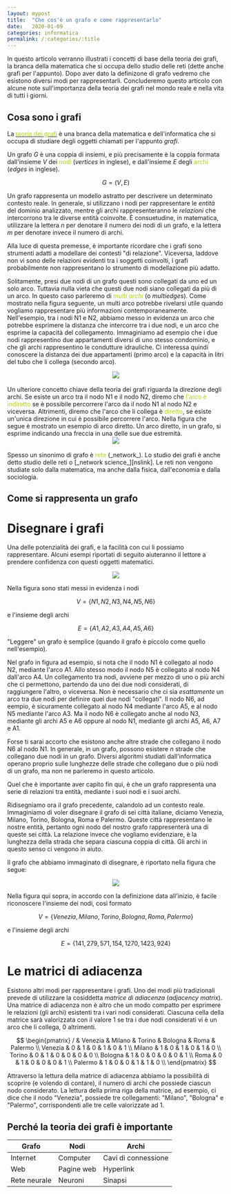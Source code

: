```yaml
---
layout: mypost
title:  "Che cos'è un grafo e come rappresentarlo"
date:   2020-01-09
categories: informatica
permalink: /:categories/:title
---
```


<p class="abstract">In questo articolo verranno illustrati i concetti di base della teoria dei grafi, la branca della matematica che si occupa dello studio delle reti (dette anche grafi per l'appunto). Dopo aver dato la definizone di grafo vedremo che esistono diversi modi per rappresentarli. Concluderemo questo articolo con alcune note sull'importanza della teoria dei grafi nel mondo reale e nella vita di tutti i giorni.</p>

Cosa sono i grafi
-----------------------

La [<font color="#b3d313">teoria dei grafi</font>][graphtheorylink] è una branca della matematica e dell'informatica che si occupa di studiare degli oggetti chiamati per l'appunto _grafi_.

Un grafo _G_ è una coppia di insiemi, e più precisamente è la coppia formata dall'insieme _V_ dei <font color="#b3d313">nodi</font> (_vertices_ in inglese), e dall'insieme _E_ degli <font color="#b3d313">archi</font> (_edges_ in inglese).

$$G = (V, E)$$

Un grafo rappresenta un modello astratto per descrivere un determinato contesto reale. In generale, si utilizzano i nodi per rappresentare le _entità_ del dominio analizzato, mentre gli archi rappresenteranno le _relazioni_ che intercorrono tra le diverse entità coinvolte. È consuetudine, in matematica, utilizzare la lettera _n_ per denotare il numero dei nodi di un grafo, e la lettera _m_ per denotare invece il numero di archi.

Alla luce di questa premesse, è importante ricordare che i grafi sono strumenti adatti a modellare dei contesti "di relazione". Viceversa, laddove non vi sono delle relazioni evidenti tra i soggetti coinvolti, i grafi probabilmente non rappresentano lo strumento di modellazione più adatto.

Solitamente, presi due nodi di un grafo questi sono collegati da uno ed un solo arco. Tuttavia nulla vieta che questi due nodi siano collegati da più di un arco. In questo caso parleremo di <font color="#b3d313">_multi archi_</font> (o _multiedges_). Come mostrato nella figura seguente, un multi arco potrebbe rivelarsi utile quando vogliamo rappresentare più informazioni contemporaneamente. Nell'esempio, tra i nodi N1 e N2, abbiamo messo in evidenza un arco che potrebbe esprimere la distanza che intercorre tra i due nodi, e un arco che esprime la capacità del collegamento. Immaginiamo ad esempio che i due nodi rappresentino due appartamenti diversi di uno stesso condominio, e che gli archi rappresentino le condutture idrauliche. Ci interessa quindi conoscere la distanza dei due appartamenti (primo arco) e la capacità in litri del tubo che  li collega (secondo arco).

<div style="text-align: center"><img src="/media/images/graph3.svg" /></div>

<br>
Un ulteriore concetto chiave della teoria dei grafi riguarda la direzione degli archi. Se esiste un arco tra il nodo N1 e il nodo N2, diremo che <font color="#b3d313">l'arco è indiretto</font> se è possibile percorrere l'arco da il nodo N1 al nodo N2 e viceversa. Altrimenti, diremo che l'arco che li collega è <font color="#b3d313">diretto</font>, se esiste un'unica direzione in cui è possibile percorrere l'arco. Nella figura che segue è mostrato un esempio di arco diretto. Un arco diretto, in un grafo, si esprime indicando una freccia in una delle sue due estremità.

<div style="text-align: center"><img src="/media/images/graph4.svg" /></div>

<br>
Spesso un sinonimo di grafo è <font color="#b3d313">rete</font> (_network_). Lo studio dei grafi è anche detto studio delle reti o [_network science_][nslink]. Le reti non vengono studiate solo dalla matematica, ma anche dalla fisica, dall'economia e dalla sociologia.



Come si rappresenta un grafo
------------------------------------

Disegnare i grafi
==================

Una delle potenzialità dei grafi, e la facilità con cui li possiamo rappresentare. Alcuni esempi riportati di seguito aiuteranno il lettore a prendere confidenza con questi oggetti matematici.

<div style="text-align: center"><img src="/media/images/graph1.svg" /></div>

Nella figura sono stati messi in evidenza i nodi

$$V = \{N1, N2, N3, N4, N5, N6\}$$

e l'insieme degli archi

$$E = \{A1, A2, A3, A4, A5, A6\}$$

"Leggere" un grafo è semplice (quando il grafo è piccolo come quello nell'esempio).

Nel grafo in figura ad esempio, si nota che il nodo N1 è collegato al nodo N2, mediante l'arco A1. Allo stesso modo il nodo N5 è collegato al nodo N4 dall'arco A4. Un collegamento tra nodi, avviene per mezzo di uno o più archi che ci permettono, partendo da uno dei due nodi considerati, di raggiungere l'altro, o viceversa. Non è necessario che ci sia _esattamente_ un arco tra due nodi per definire quei due nodi "collegati". Il nodo N6, ad eempio, è sicuramente collegato al nodo N4 mediante l'arco A5, e al nodo N5 mediante l'arco A3. Ma il nodo N6 è collegato anche al nodo N3, mediante gli archi A5 e A6 oppure al nodo N1, mediante gli archi A5, A6, A7 e A1.

Forse ti sarai accorto che esistono anche altre strade che collegano il nodo N6 al nodo N1. In generale, in un grafo, possono esistere _n_ strade che collegano due nodi in un grafo. Diversi algoritmi studiati dall'informatica operano proprio sulle lunghezze delle strade che collegano due o più nodi di un grafo, ma non ne parleremo in questo articolo.

Quel che è importante aver capito fin qui, è che un grafo rappresenta una serie di relazioni tra entità, mediante i suoi nodi e i suoi archi.

Ridisegniamo ora il grafo precedente, calandolo ad un contesto reale. Immaginiamo di voler disegnare il grafo di sei città italiane, diciamo Venezia, Milano, Torino, Bologna, Roma e Palermo. Queste città rappresentano le nostre entità, pertanto ogni nodo del nostro grafo rappresenterà una di queste sei città. La relazione invece che vogliamo evidenziare, è la lunghezza della strada che separa ciascuna coppia di città. Gli archi in questo senso ci vengono in aiuto.

Il grafo che abbiamo immaginato di disegnare, è riportato nella figura che segue:

<div style="text-align: center"><img src="/media/images/graph2.svg" /></div>

Nella figura qui sopra, in accordo con la definizione data all'inizio, è facile riconoscere l'insieme dei nodi, così formato

$$V = \{Venezia, Milano, Torino, Bologna, Roma, Palermo\}$$

e l'insieme degli archi

$$E = \{141, 279, 571, 154, 1270, 1423, 924\}$$


Le matrici di adiacenza
========================

Esistono altri modi per rappresentare i grafi. Uno dei modi più tradizionali prevede di utilizzare la cosiddetta _matrice di adiacenza_ (_adjacency matrix_). Una matrice di adiacenza non è altro che un modo compatto per esprimere le relazioni (gli archi) esistenti tra i vari nodi considerati. Ciascuna cella della matrice sarà valorizzata con il valore 1 se tra i due nodi considerati vi è un arco che li collega, 0 altrimenti.

$$
\begin{pmatrix}
/ & Venezia & Milano & Torino & Bologna & Roma & Palermo \\
Venezia & 0 & 1 & 0 & 1 & 0 & 1 \\
Milano & 1 & 0 & 1 & 0 & 1 & 0 \\
Torino & 0 & 1 & 0 & 0 & 0 & 0 \\
Bologna & 1 & 0 & 0 & 0 & 0 & 1 \\
Roma & 0 & 1 & 0 & 0 & 0 & 1 \\
Palermo & 1 & 0 & 0 & 1 & 1 & 0 \\
\end{pmatrix}
$$

Attraverso la lettura della matrice di adiacenza abbiamo la possibilità di scoprire (e volendo di contare), il numero di archi che possiede ciascun nodo considerato. La lettura della prima riga della matrice, ad esempio, ci dice che il nodo "Venezia", possiede tre collegamenti: "Milano", "Bologna" e "Palermo", corrispondenti alle tre celle valorizzate ad 1.

Perché la teoria dei grafi è importante
------------------------------------------------------

| Grafo        | Nodi       | Archi               |
|--------------|------------|---------------------|
| Internet     | Computer   | Cavi di connessione |
| Web          | Pagine web | Hyperlink           |
| Rete neurale | Neuroni    | Sinapsi             |


[graphtheorylink]: https://en.wikipedia.org/wiki/Graph_theory
[nslink]: https://en.wikipedia.org/wiki/Network_science
